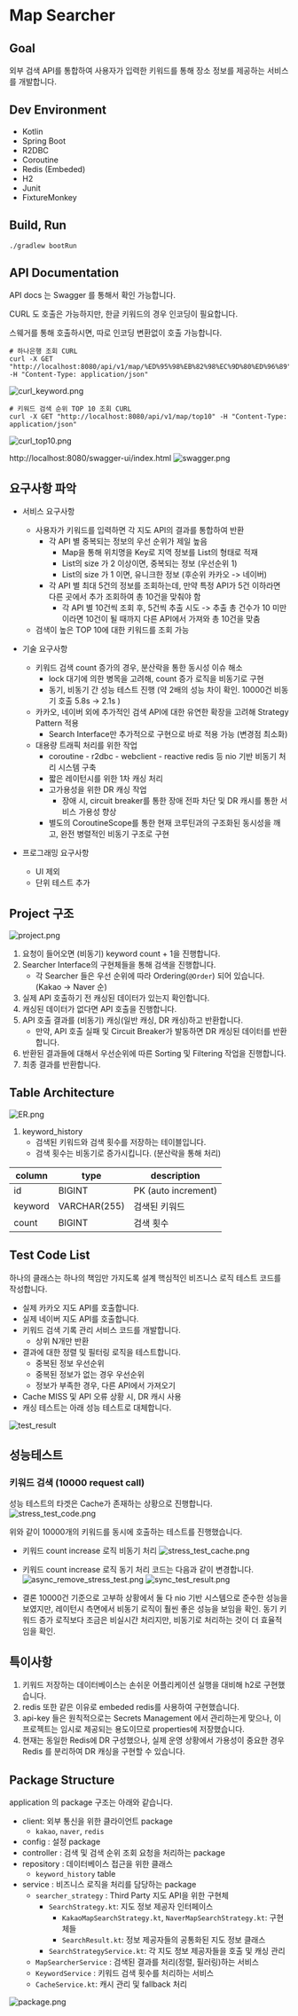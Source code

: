 # Map Searcher
## Goal
외부 검색 API를 통합하여 사용자가 입력한 키워드를 통해 장소 정보를 제공하는 서비스를 개발합니다.

## Dev Environment
- Kotlin
- Spring Boot
- R2DBC
- Coroutine
- Redis (Embeded)
- H2
- Junit
- FixtureMonkey

## Build, Run
```shell
./gradlew bootRun
```

## API Documentation
API docs 는 Swagger 를 통해서 확인 가능합니다.

CURL 도 호출은 가능하지만, 한글 키워드의 경우 인코딩이 필요합니다.

스웨거를 통해 호출하시면, 따로 인코딩 변환없이 호출 가능합니다. 

```shell
# 하나은행 조회 CURL
curl -X GET "http://localhost:8080/api/v1/map/%ED%95%98%EB%82%98%EC%9D%80%ED%96%89" -H "Content-Type: application/json"
```
![curl_keyword.png](curl_keyword.png)


```shell
# 키워드 검색 순위 TOP 10 조회 CURL
curl -X GET "http://localhost:8080/api/v1/map/top10" -H "Content-Type: application/json"
```
![curl_top10.png](curl_top10.png)

http://localhost:8080/swagger-ui/index.html
![swagger.png](swagger.png)

## 요구사항 파악
* 서비스 요구사항
  * 사용자가 키워드를 입력하면 각 지도 API의 결과를 통합하여 반환
    * 각 API 별 중복되는 정보의 우선 순위가 제일 높음
      * Map을 통해 위치명을 Key로 지역 정보를 List의 형태로 적재
      * List의 size 가 2 이상이면, 중복되는 정보 (우선순위 1)
      * List의 size 가 1 이면, 유니크한 정보 (후순위 카카오 -> 네이버)
    * 각 API 별 최대 5건의 정보를 조회하는데, 만약 특정 API가 5건 이하라면 다른 곳에서 추가 조회하여 총 10건을 맞춰야 함
      * 각 API 별 10건씩 조회 후, 5건씩 추출 시도 -> 추출 총 건수가 10 미만이라면 10건이 될 때까지 다른 API에서 가져와 총 10건을 맞춤
  * 검색이 높은 TOP 10에 대한 키워드를 조회 가능

* 기술 요구사항
  * 키워드 검색 count 증가의 경우, 분산락을 통한 동시성 이슈 해소
    * lock 대기에 의한 병목을 고려해, count 증가 로직을 비동기로 구현
    * 동기, 비동기 간 성능 테스트 진행 (약 2배의 성능 차이 확인. 10000건 비동기 호출 5.8s -> 2.1s )
  * 카카오, 네이버 외에 추가적인 검색 API에 대한 유연한 확장을 고려해 Strategy Pattern 적용
    * Search Interface만 추가적으로 구현으로 바로 적용 가능 (변경점 최소화)
  * 대용량 트래픽 처리를 위한 작업
    * coroutine - r2dbc - webclient - reactive redis 등 nio 기반 비동기 처리 시스템 구축
    * 짧은 레이턴시를 위한 1차 캐싱 처리
    * 고가용성을 위한 DR 캐싱 작업
      * 장애 시, circuit breaker를 통한 장애 전파 차단 및 DR 캐시를 통한 서비스 가용성 향상
    * 별도의 CoroutineScope를 통한 현재 코루틴과의 구조화된 동시성을 깨고, 완전 병렬적인 비동기 구조로 구현 

* 프로그래밍 요구사항 
  * UI 제외
  * 단위 테스트 추가

## Project 구조
![project.png](project.png)
1. 요청이 들어오면 (비동기) keyword count + 1을 진행합니다.
2. Searcher Interface의 구현체들을 통해 검색을 진행합니다.
    * 각 Searcher 들은 우선 순위에 따라 Ordering(`@Order`) 되어 있습니다. (Kakao -> Naver 순)
3. 실제 API 호출하기 전 캐싱된 데이터가 있는지 확인합니다.
4. 캐싱된 데이터가 없다면 API 호출을 진행합니다.
5. API 호출 결과를 (비동기) 캐싱(일반 캐싱, DR 캐싱)하고 반환합니다.
    * 만약, API 호출 실패 및 Circuit Breaker가 발동하면 DR 캐싱된 데이터를 반환합니다.
6. 반환된 결과들에 대해서 우선순위에 따른 Sorting 및 Filtering 작업을 진행합니다.
7. 최종 결과를 반환합니다.

## Table Architecture
![ER.png](ER.png)
1. keyword_history
   * 검색된 키워드와 검색 횟수를 저장하는 테이블입니다.
   * 검색 횟수는 비동기로 증가시킵니다. (분산락을 통해 처리)

column | type   | description
--- |--------| ---
id | BIGINT | PK (auto increment)
keyword | VARCHAR(255) | 검색된 키워드
count | BIGINT | 검색 횟수

## Test Code List
하나의 클래스는 하나의 책임만 가지도록 설계
핵심적인 비즈니스 로직 테스트 코드를 작성합니다.

* 실제 카카오 지도 API를 호출합니다.
* 실제 네이버 지도 API를 호출합니다.
* 키워드 검색 기록 관리 서비스 코드를 개발합니다.
  * 상위 N개만 반환
* 결과에 대한 정렬 및 필터링 로직을 테스트합니다.
  * 중복된 정보 우선순위
  * 중복된 정보가 없는 경우 우선순위
  * 정보가 부족한 경우, 다른 API에서 가져오기
* Cache MISS 및 API 오류 상황 시, DR 캐시 사용
* 캐싱 테스트는 아래 성능 테스트로 대체합니다.

![test_result](test_result.png)

## 성능테스트
### 키워드 검색 (10000 request call)
성능 테스트의 타겟은 Cache가 존재하는 상황으로 진행합니다.
![stress_test_code.png](stress_test_code.png)

위와 같이 10000개의 키워드를 동시에 호출하는 테스트를 진행했습니다.
* 키워드 count increase 로직 비동기 처리
![stress_test_cache.png](stress_test_cache.png)

* 키워드 count increase 로직 동기 처리
코드는 다음과 같이 변경합니다.
![async_remove_stress_test.png](async_remove_stress_test.png)
![sync_test_result.png](sync_test_result.png)

* 결론 
10000건 기준으로 고부하 상황에서 둘 다 nio 기반 시스템으로 준수한 성능을 보였지만,
레이턴시 측면에서 비동기 로직이 훨씬 좋은 성능을 보임을 확인.
동기 키워드 증가 로직보다 조금은 비실시간 처리지만, 비동기로 처리하는 것이 더 효율적임을 확인.


## 특이사항
1. 키워드 저장하는 데이터베이스는 손쉬운 어플리케이션 실행을 대비해 h2로 구현했습니다.
2. redis 또한 같은 이유로 embeded redis를 사용하여 구현했습니다.
3. api-key 들은 원칙적으로는 Secrets Management 에서 관리하는게 맞으나, 이 프로젝트는 임시로 제공되는 용도이므로 properties에 저장했습니다.
4. 현재는 동일한 Redis에 DR 구성했으나, 실제 운영 상황에서 가용성이 중요한 경우 Redis 를 분리하여 DR 캐싱을 구현할 수 있습니다.

## Package Structure
application 의 package 구조는 아래와 같습니다.

- client: 외부 통신을 위한 클라이언트 package
    - `kakao`, `naver`, `redis`
- config : 설정 package
- controller : 검색 및 검색 순위 조회 요청을 처리하는 package
- repository : 데이터베이스 접근을 위한 클래스
    - `keyword_history` table
- service : 비즈니스 로직을 처리를 담당하는 package
    - `searcher_strategy`  : Third Party 지도 API을 위한 구현체
      - `SearchStrategy.kt`: 지도 정보 제공자 인터페이스
        - `KakaoMapSearchStrategy.kt`, `NaverMapSearchStrategy.kt`: 구현체들
        - `SearchResult.kt`: 정보 제공자들의 공통화된 지도 정보 클래스
      - `SearchStrategyService.kt`: 각 지도 정보 제공자들을 호출 및 캐싱 관리
    - `MapSearcherService` : 검색된 결과를 처리(정렬, 필러링)하는 서비스
    - `KeywordService` : 키워드 검색 횟수를 처리하는 서비스
    - `CacheService.kt`: 캐시 관리 및 fallback 처리

![package.png](package.png)